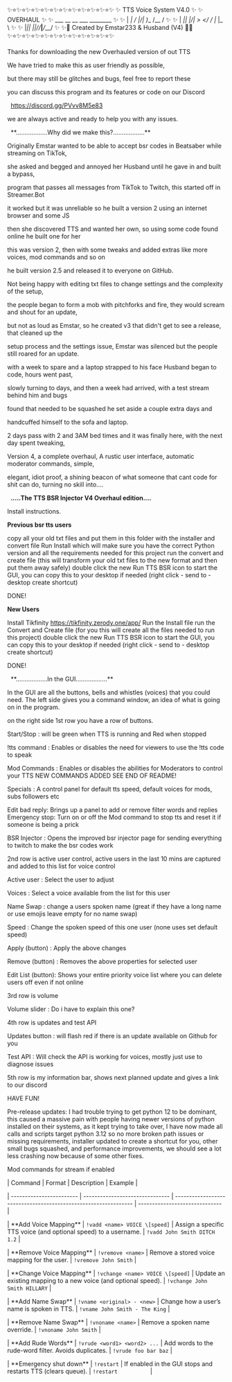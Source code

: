 ✨⭐✨⭐✨⭐✨⭐✨⭐✨⭐✨⭐✨⭐✨⭐✨⭐✨⭐✨
     ✨         TTS Voice System V4.0            ✨
     ✨                OVERHAUL                  ✨
     ✨       ___ __  __    ___ ________         ✨
     ✨      | __|  \/  |/\|_  )__ /__ /         ✨
     ✨      | _|| |\/| >  </ / |_ \|_ \         ✨
     ✨      |___|_|  |_|\//___|___/___/         ✨
     ✨💫 Created by Emstar233 & Husband (V4) 💫✨
✨⭐✨⭐✨⭐✨⭐✨⭐✨⭐✨⭐✨⭐✨⭐✨⭐✨⭐✨


Thanks for downloading the new Overhauled version of out TTS



We have tried to make this as user friendly as possible,

but there may still be glitches and bugs, feel free to report these



you can discuss this program and its features or code on our Discord

               https://discord.gg/PVvv8M5e83



we are always active and ready to help you with any issues.



             \*\*..................Why did we make this?...............…\*\*





Originally Emstar wanted to be able to accept bsr codes in Beatsaber while streaming on TikTok,

she asked and begged and annoyed her Husband until he gave in and built a bypass,

program that passes all messages from TikTok to Twitch, this started off in Streamer.Bot

it worked but it was unreliable so he built a version 2 using an internet browser and some JS

then she discovered TTS and wanted her own, so using some code found online he built one for her

this was version 2, then with some tweaks and added extras like more voices, mod commands and so on

he built version 2.5 and released it to everyone on GitHub.



Not being happy with editing txt files to change settings and the complexity of the setup,

the people began to form a mob with pitchforks and fire, they would scream and shout for an update,

but not as loud as Emstar, so he created v3 that didn't get to see a release, that cleaned up the

setup process and the settings issue, Emstar was silenced but the people still roared for an update.



with a week to spare and a laptop strapped to his face Husband began to code, hours went past,

slowly turning to days, and then a week had arrived, with a test stream behind him and bugs

found that needed to be squashed he set aside a couple extra days and

handcuffed himself to the sofa and laptop.



2 days pass with 2 and 3AM bed times and it was finally here, with the next day spent tweaking,

Version 4, a complete overhaul, A rustic user interface, automatic moderator commands, simple,

elegant, idiot proof, a shining beacon of what someone that cant code for shit can do, turning no skill into....





                  **.....The TTS BSR Injector V4 Overhaul edition....**



Install instructions.



**Previous bsr tts users**

copy all your old txt files and put them in this folder with the installer and convert file
Run Install which will make sure you have the correct Python version and all the requirements needed for this project
run the convert and create file (this will transform your old txt files to the new format and then put them away safely)
double click the new Run TTS BSR icon to start the GUI, you can copy this to your desktop if needed (right click - send to - desktop create shortcut)

DONE!


**New Users**

Install Tikfinity https://tikfinity.zerody.one/app/
Run the Install file
run the Convert and Create file (for you this will create all the files needed to run this project)
double click the new Run TTS BSR icon to start the GUI, you can copy this to your desktop if needed (right click - send to - desktop create shortcut) 

DONE!

                    \*\*..................In the GUI...............…\*\*







In the GUI are all the buttons, bells and whistles (voices) that you could need.
The left side gives you a command window, an idea of what is going on in the program.



on the right side 1st row you have a row of buttons.



Start/Stop    : will be green when TTS is running and Red when stopped

!tts command  : Enables or disables the need for viewers to use the !tts code to speak

Mod Commands  : Enables or disables the abilities for Moderators to control your TTS NEW COMMANDS ADDED SEE END OF README!

Specials      : A control panel for default tts speed, default voices for mods, subs followers etc

Edit bad reply: Brings up a panel to add or remove filter words and replies
Emergency stop: Turn on or off the Mod command to stop tts and reset it if someone is being a prick

BSR Injector  : Opens the improved bsr injector page for sending everything to twitch to make the bsr codes work



2nd row is active user control, active users in the last 10 mins are captured and added to this list for voice control



Active user       : Select the user to adjust

Voices            : Select a voice available from the list for this user

Name Swap         : change a users spoken name (great if they have a long name or use emojis leave empty for no name swap)

Speed             : Change the spoken speed of this one user (none uses set default speed)

Apply (button)    : Apply the above changes

Remove (button)   : Removes the above properties for selected user

Edit List (button): Shows your entire priority voice list where you can delete users off even if not online



3rd row is volume



Volume slider     : Do i have to explain this one?



4th row is updates and test API



Updates button    : will flash red if there is an update available on Github for you

Test API          : Will check the API is working for voices, mostly just use to diagnose issues



5th row is my information bar, shows next planned update and gives a link to our discord



HAVE FUN!



Pre-release updates: I had trouble trying to get python 12 to be dominant, this caused a massive pain with people having newer versions of python installed on their systems, as it kept trying to take over, I have now made all calls and scripts target python 3.12 so no more broken path issues or missing requirements, installer updated to create a shortcut for you, other small bugs squashed, and performance improvements, we should see a lot less crashing now because of some other fixes.



Mod commands for stream if enabled



| Command                  | Format                          | Description                                                     | Example                        |

| ------------------------ | ------------------------------- | --------------------------------------------------------------- | ------------------------------ |

| \*\*Add Voice Mapping\*\*    | `!vadd <name> VOICE \[speed]`    | Assign a specific TTS voice (and optional speed) to a username. | `!vadd John Smith DITCH 1.2`   |

| \*\*Remove Voice Mapping\*\* | `!vremove <name>`               | Remove a stored voice mapping for the user.                     | `!vremove John Smith`          |

| \*\*Change Voice Mapping\*\* | `!vchange <name> VOICE \[speed]` | Update an existing mapping to a new voice (and optional speed). | `!vchange John Smith HILLARY`  |

| \*\*Add Name Swap\*\*        | `!vname <original> - <new>`     | Change how a user’s name is spoken in TTS.                      | `!vname John Smith - The King` |

| \*\*Remove Name Swap\*\*     | `!vnoname <name>`               | Remove a spoken name override.                                  | `!vnoname John Smith`          |

| \*\*Add Rude Words\*\*       | `!vrude <word1> <word2> ...`    | Add words to the rude-word filter. Avoids duplicates.           | `!vrude foo bar baz`           |

| \*\*Emergency shut down\*\*  | `!restart`                      | If enabled in the GUI stops and restarts TTS (clears queue).    | `!restart          `           |





